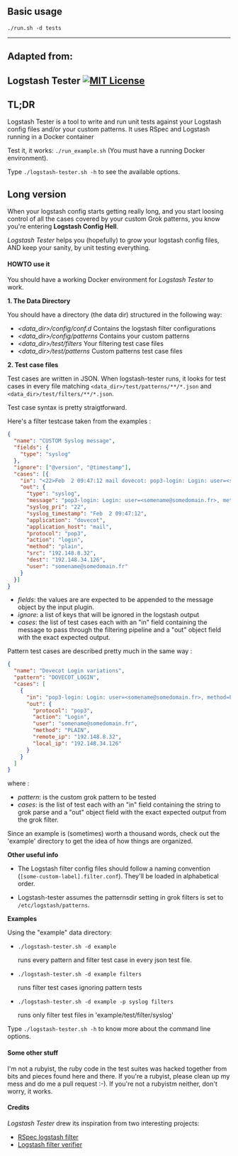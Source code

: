 
## Basic usage

```
./run.sh -d tests
```

---

## Adapted from: 

## Logstash Tester [![MIT License](http://img.shields.io/badge/license-MIT-blue.svg?style=flat-square)](/LICENSE)

## TL;DR

Logstash Tester is a tool to write and run unit tests against your Logstash config files and/or your custom patterns.
It uses RSpec and Logstash running in a Docker container

Test it, it works: ```./run_example.sh``` (You must have a running Docker environment).

Type ```./logstash-tester.sh -h``` to see the available options.

## Long version

When your logstash config starts getting really long, and you start loosing control of
all the cases covered by your custom Grok patterns, you know you're entering **Logstash
Config Hell**.

*Logstash Tester* helps you (hopefully) to grow your logstash config files, AND keep your
sanity, by unit testing everything.

#### HOWTO use it

You should have a working Docker environment for *Logstash Tester* to work.

**1. The Data Directory**

You should have a directory (the data dir) structured in the following way:
-   *<data_dir>/config/conf.d*
    Contains the logstash filter configurations
-   *<data_dir>/config/patterns*
    Contains your custom patterns
-   *<data_dir>/test/filters*
    Your filtering test case files
-   *<data_dir>/test/patterns*
    Custom patterns test case files

**2. Test case files**    

Test cases are written in JSON. When logstash-tester runs, it looks for test cases in every file matching ```<data_dir>/test/patterns/**/*.json``` and ```<data_dir>/test/filters/**/*.json```.

Test case syntax is pretty straigtforward.

Here's a filter testcase taken from the examples :

```json
{
  "name": "CUSTOM Syslog message",
  "fields": {
    "type": "syslog"
  },
  "ignore": ["@version", "@timestamp"],
  "cases": [{
    "in": "<22>Feb  2 09:47:12 mail dovecot: pop3-login: Login: user=<somename@somedomain.fr>, method=PLAIN, rip=192.148.8.32, lip=192.148.34.126",
    "out": {
      "type": "syslog",
      "message": "pop3-login: Login: user=<somename@somedomain.fr>, method=PLAIN, rip=192.148.8.32, lip=192.148.34.126",
      "syslog_pri": "22",
      "syslog_timestamp": "Feb  2 09:47:12",
      "application": "dovecot",
      "application_host": "mail",
      "protocol": "pop3",
      "action": "login",
      "method": "plain",
      "src": "192.148.8.32",
      "dest": "192.148.34.126",
      "user": "somename@somedomain.fr"
    }
  }]
}
```

-   *fields*: the values are are expected to be appended to the message object by the input plugin.
-   *ignore*: a list of keys that will be ignored in the logstash output
-   *cases*: the list of test cases each with an "in" field containing the message to pass through the filtering pipeline and a "out" object field with the exact expected output.

Pattern test cases are described pretty much in the same way :

```json
{
  "name": "Dovecot Login variations",
  "pattern": "DOVECOT_LOGIN",
  "cases": [
    {
      "in": "pop3-login: Login: user=<somename@somedomain.fr>, method=PLAIN, rip=192.148.8.32, lip=192.148.34.126",
      "out": {
        "protocol": "pop3",
        "action": "Login",
        "user": "somename@somedomain.fr",
        "method": "PLAIN",
        "remote_ip": "192.148.8.32",
        "local_ip": "192.148.34.126"
      }
    }
  ]
}
```

where :
-   *pattern*: is the custom grok pattern to be tested
-   *cases*: is the list of test each with an "in" field containing the string to grok parse and a "out" object field with the exact expected output from the grok filter.

Since an example is (sometimes) worth a thousand words, check out the 'example' directory to get the idea of how things are organized.

**Other useful info**
-   The Logstash filter config files should follow a naming convention
    (```[some-custom-label].filter.conf```).
    They'll be loaded in alphabetical order.

-   Logstash-tester assumes the patternsdir setting in grok filters is set to ```/etc/logstash/patterns```.

**Examples**

Using the "example" data directory:

-   ```./logstash-tester.sh -d example``` 

    runs  every pattern and filter test case in every json test file. 

-   ```./logstash-tester.sh -d example filters``` 

    runs filter test cases ignoring pattern tests

-   ```./logstash-tester.sh -d example -p syslog filters``` 

    runs only filter test files in 'example/test/filter/syslog'

Type ```./logstash-tester.sh -h``` to know more about the command line options.

#### Some other stuff

I'm not a rubyist, the ruby code in the test suites was hacked together from bits
and pieces found here and there. If you're a rubyist, please clean up my mess
and do me a pull request :-). If you're not a rubyistm neither, don't worry, it works.

#### Credits

*Logstash Tester* drew its inspiration from two interesting projects: 
- [RSpec logstash filter](https://github.com/tcnksm/rspec-logstash-filter)
- [Logstash filter verifier](https://github.com/magnusbaeck/logstash-filter-verifier)


